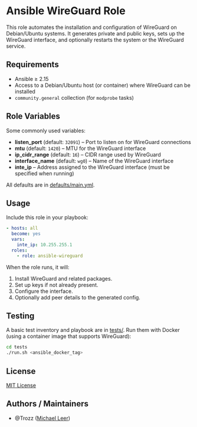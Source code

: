 # Ansible WireGuard Role

This role automates the installation and configuration of WireGuard on Debian/Ubuntu systems. It generates private and public keys, sets up the WireGuard interface, and optionally restarts the system or the WireGuard service.

## Requirements

- Ansible ≥ 2.15
- Access to a Debian/Ubuntu host (or container) where WireGuard can be installed
- `community.general` collection (for `modprobe` tasks)

## Role Variables

Some commonly used variables:
- **listen_port** (default: `32091`) – Port to listen on for WireGuard connections  
- **mtu** (default: `1420`) – MTU for the WireGuard interface  
- **ip_cidr_range** (default: `16`) – CIDR range used by WireGuard  
- **interface_name** (default: `wg0`) – Name of the WireGuard interface  
- **inte_ip** – Address assigned to the WireGuard interface (must be specified when running)

All defaults are in [defaults/main.yml](defaults/main.yml).

## Usage

Include this role in your playbook:

```yaml
- hosts: all
  become: yes
  vars:
    inte_ip: 10.255.255.1
  roles:
    - role: ansible-wireguard
```

When the role runs, it will:
1. Install WireGuard and related packages.
2. Set up keys if not already present.
3. Configure the interface.
4. Optionally add peer details to the generated config.

## Testing

A basic test inventory and playbook are in [tests/](tests/). Run them with Docker (using a container image that supports WireGuard):

```sh
cd tests
./run.sh <ansible_docker_tag>
```

## License

[MIT License](LICENSE)

## Authors / Maintainers

- @Trozz ([Michael Leer](mailto:michael@leer.dev))
